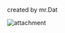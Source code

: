 
created by mr.Dat

![attachment](https://user-images.githubusercontent.com/44493646/162562647-575ec66e-4e03-4be2-ba5e-cd9e5a010245.png)
